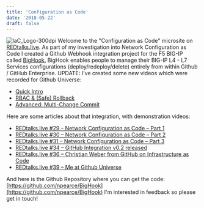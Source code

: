 ```yaml
---
title: 'Configuration as Code'
date: '2018-05-22'
draft: false
---
```


![IaC_Logo-300dpi](https://redtalkslive.files.wordpress.com/2018/07/iac_logo-300dpi.png) Welcome to the "Configuration as Code" microsite on [REDtalks.live](https://redtalks.live/). As part of my investigation into Network Configuration as Code I created a Github Webhook integration project for the F5 BIG-IP called [BigHook.](https://github.com/npearce/BigHook) BigHook enables people to manage their BIG-IP L4 - L7 Services configurations (deploy/redeploy/delete) entirely from within Github / GitHub Enterprise. UPDATE: I've created some new videos which were recorded for Github Universe:

*   [Quick Intro](https://youtu.be/qebrAvUrcyA)
*   [RBAC & (Safe) Rollback](https://youtu.be/BKF9nmtQbpI)
*   [Advanced: Multi-Change Commit](https://youtu.be/TzNKB1_oW5Y)

Here are some articles about that integration, with demonstration videos:

*   [REDtalks.live #29 – Network Configuration as Code – Part 1](http://redtalks.live/2018/05/02/redtalks-live-29-network-infrastructure-as-code-part-1/)
*   [REDtalks.live #30 – Network Configuration as Code – Part 2](http://redtalks.live/2018/05/04/redtalks-live-30-network-infrastructure-as-code-part-2/)
*   [REDtalks.live #31 – Network Configuration as Code – Part 3](http://redtalks.live/2018/05/08/redtalks-live-31-network-infrastructure-as-code-part-3/)
*   [REDtalks.live #34 – GitHub Integration v0.2 released](http://redtalks.live/2018/07/09/redtalks-live-34-github-integration-v0-2-released/)
*   [REDtalks.live #36 – Christian Weber from GitHub on Infrastructure as Code](http://redtalks.live/2018/08/01/redtalks-live-36-christian-weber-from-github-on-infrastructure-as-code/)
*   [REDtalks.live #39 – Me at Github Universe](http://redtalks.live/2018/10/23/redtalks-live-39-me-at-github-universe/)

And here is the Github Repository where you can get the code: [https://github.com/npearce/BigHook](https://github.com/npearce/BigHook) I'm interested in feedback so please get in touch!